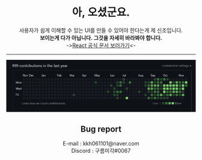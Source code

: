 <div align=center>
<h1>아, 오셨군요.</h1>
<span>사용자가 쉽게 이해할 수 있는 UI를 만들 수 있어야 한다는게 제 신조입니다.</span><br>
<b>보이는게 다가 아닙니다. 그것을 자세히 바라봐야 합니다.</b><br/>
  <span>-><a href='https://ko.reactjs.org/docs/accessibility.html'>React 공식 문서 보러가기</a><-</span>
<hr>
<img src = "./999contributions.png" title="Congratulations My 999 Contributions!!!" alt='My 999th Contribute'/>
<h2>
Bug report
</h2>
E-mail : kkh061101@naver.com<br>
Discord : 구름미각#0067<br>
</div>
